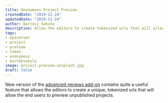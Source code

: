 ```yaml
---
title: Anonymous Project Preview
createdDate: "2019-11-24"
updatedDate: "2019-11-24"
author: Bartosz Sekuła
description: Allow the editors to create tokenized urls that will allow the users to access unpublished projects.
tags:
- episerver
- project
- preview
- token
- anonymous
- barteksekula
image: project-preview-unsplash.jpg
draft: false
---
```


New version of the [advanced-reviews add-on](https://github.com/advanced-cms/advanced-reviews "Advanced Reviews Github") 
contains quite a useful feature that allows the editors to create a unique, tokenized urls that will allow the end users 
to preview unpublished projects.


 

